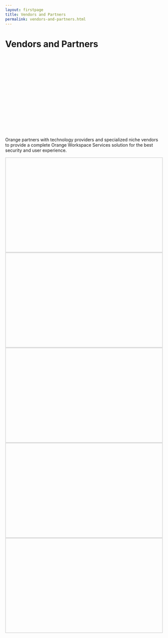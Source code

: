 ```yaml
---
layout: firstpage
title: Vendors and Partners
permalink: vendors-and-partners.html
---
```


<style type="text/css">
    .bgimg {
        background-image: url('../images/vendorsandpartners-bg.jpg');
        background-position:center ;
        background-size: cover;
        background-repeat: no-repeat
    }

    .jumbotron-height {
        height: 300px;
    }

  .bg1 {
        border: 2px solid #DDDDDD;
        background-image: url('../images/microsoft-logo.png');
        background-position:center;
        background-size: cover;
        background-repeat: no-repeat;
        height: 300px;
    }

    .bg2 {
        border: 2px solid #DDDDDD;
        background-image: url('../images/liquit-logo.png');
        background-position:center;
        background-size: cover;
        background-repeat: no-repeat;
        height: 300px;
    }

    .bg3 {
        border: 2px solid #DDDDDD;
        background-image: url('../images/workspace365-logo.png');
        background-position:center;
        background-size: cover;
        background-repeat: no-repeat;
        height: 300px;
    }

    .bg4 {
        border: 2px solid #DDDDDD;
        background-image: url('../images/citrix-logo.png');
        background-position:center;
        background-size: cover;
        background-repeat: no-repeat;
        height: 300px;
    }

    .bg5 {
        border: 2px solid #DDDDDD;
        background-image: url('../images/vmware-logo.png');
        background-position:center;
        background-size: cover;
        background-repeat: no-repeat;
        height: 300px;
    }

</style>

<div class="jumbotron jumbotron-height bgimg">
    <div class="container">
        <h1>Vendors and Partners</h1>
        <p></p>
        <p></p>
    </div>
</div>

<div class="container">
    <div class="row-nopadding">
        <div class="col-sm-12">
            <p class="lead">Orange partners with technology providers and specialized niche vendors to provide a complete Orange Workspace Services solution for the best security and user experience.</p>
        </div>
    </div>
</div>
<div class="container">
    <div class="row">
        <div class="col-sm-4 offset-md-1 bg1"></div>
        <div class="col-sm-4 bg2"></div>
        <div class="col-sm-4 bg3"></div>
        </div>
        <div class="row">
        <div class="col-sm-4 bg4"></div>
        <div class="col-sm-4 bg5"></div>
        </div>
    </div>
</div>